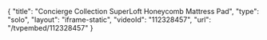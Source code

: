 {
    "title": "Concierge Collection SuperLoft Honeycomb Mattress Pad",
    "type": "solo",
    "layout": "iframe-static",
    "videoId": "112328457",
    "url": "\/tvpembed\/112328457"
}